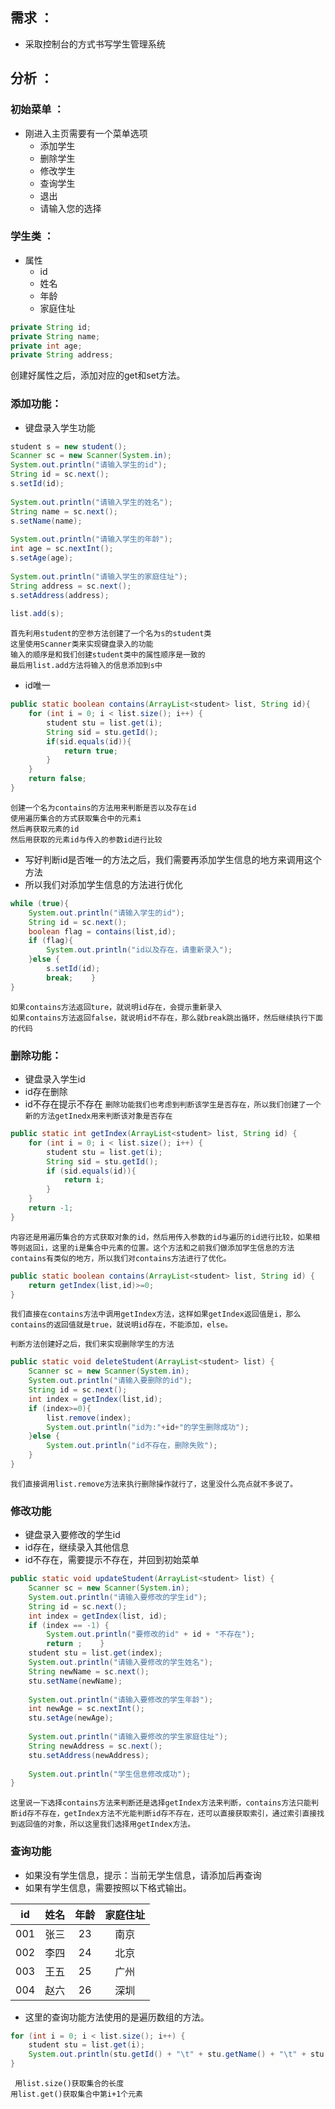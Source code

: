 ## 需求 ：
- 采取控制台的方式书写学生管理系统
## 分析 ：

### 初始菜单 ：
- 刚进入主页需要有一个菜单选项
    - 添加学生
    - 删除学生
    - 修改学生
    - 查询学生
    - 退出
    - 请输入您的选择


### 学生类 ：
- 属性
    - id
    - 姓名
    - 年龄
    - 家庭住址

```java
private String id;  
private String name;  
private int age;  
private String address;
```
创建好属性之后，添加对应的get和set方法。


### 添加功能：
- 键盘录入学生功能
```java
student s = new student();  
Scanner sc = new Scanner(System.in);  
System.out.println("请输入学生的id");  
String id = sc.next();  
s.setId(id);  
  
System.out.println("请输入学生的姓名");  
String name = sc.next();  
s.setName(name);  
  
System.out.println("请输入学生的年龄");  
int age = sc.nextInt();  
s.setAge(age);  
  
System.out.println("请输入学生的家庭住址");  
String address = sc.next();  
s.setAddress(address);  
  
list.add(s);
```
    首先利用student的空参方法创建了一个名为s的student类
    这里使用Scanner类来实现键盘录入的功能
    输入的顺序是和我们创建student类中的属性顺序是一致的
    最后用list.add方法将输入的信息添加到s中


- id唯一
```java
public static boolean contains(ArrayList<student> list, String id){  
    for (int i = 0; i < list.size(); i++) {  
        student stu = list.get(i);  
        String sid = stu.getId();  
        if(sid.equals(id)){  
            return true;  
        }  
    }  
    return false;  
}
```
    创建一个名为contains的方法用来判断是否以及存在id
    使用遍历集合的方式获取集合中的元素i
    然后再获取元素的id
    然后用获取的元素id与传入的参数id进行比较

- 写好判断id是否唯一的方法之后，我们需要再添加学生信息的地方来调用这个方法
- 所以我们对添加学生信息的方法进行优化
```java
while (true){  
    System.out.println("请输入学生的id");  
    String id = sc.next();  
    boolean flag = contains(list,id);  
    if (flag){  
        System.out.println("id以及存在，请重新录入");  
    }else {  
        s.setId(id);  
        break;    }  
}
```
    如果contains方法返回ture，就说明id存在，会提示重新录入
    如果contains方法返回false，就说明id不存在，那么就break跳出循环，然后继续执行下面的代码


### 删除功能：
- 键盘录入学生id
- id存在删除
- id不存在提示不存在
`删除功能我们也考虑到判断该学生是否存在，所以我们创建了一个新的方法getInedx用来判断该对象是否存在`
```java
public static int getIndex(ArrayList<student> list, String id) {  
    for (int i = 0; i < list.size(); i++) {  
        student stu = list.get(i);  
        String sid = stu.getId();  
        if (sid.equals(id)){  
            return i;  
        }  
    }  
    return -1;  
}
```
    内容还是用遍历集合的方式获取对象的id，然后用传入参数的id与遍历的id进行比较，如果相等则返回i，这里的i是集合中元素的位置。这个方法和之前我们做添加学生信息的方法contains有类似的地方，所以我们对contains方法进行了优化。
```java
public static boolean contains(ArrayList<student> list, String id) {  
    return getIndex(list,id)>=0;  
}
```
    我们直接在contains方法中调用getIndex方法，这样如果getIndex返回值是i，那么contains的返回值就是true，就说明id存在，不能添加，else。
`判断方法创建好之后，我们来实现删除学生的方法`
```java
public static void deleteStudent(ArrayList<student> list) {  
    Scanner sc = new Scanner(System.in);  
    System.out.println("请输入要删除的id");  
    String id = sc.next();  
    int index = getIndex(list,id);  
    if (index>=0){  
        list.remove(index);  
        System.out.println("id为:"+id+"的学生删除成功");  
    }else {  
        System.out.println("id不存在，删除失败");  
    }  
}
```
    我们直接调用list.remove方法来执行删除操作就行了，这里没什么亮点就不多说了。

### 修改功能
- 键盘录入要修改的学生id
- id存在，继续录入其他信息
- id不存在，需要提示不存在，并回到初始菜单
```java
public static void updateStudent(ArrayList<student> list) {  
    Scanner sc = new Scanner(System.in);  
    System.out.println("请输入要修改的学生id");  
    String id = sc.next();  
    int index = getIndex(list, id);  
    if (index == -1) {  
        System.out.println("要修改的id" + id + "不存在");  
        return ;    }  
    student stu = list.get(index);  
    System.out.println("请输入要修改的学生姓名");  
    String newName = sc.next();  
    stu.setName(newName);  
  
    System.out.println("请输入要修改的学生年龄");  
    int newAge = sc.nextInt();  
    stu.setAge(newAge);  
  
    System.out.println("请输入要修改的学生家庭住址");  
    String newAddress = sc.next();  
    stu.setAddress(newAddress);  
  
    System.out.println("学生信息修改成功");  
}
```
    这里说一下选择contains方法来判断还是选择getIndex方法来判断，contains方法只能判断id存不存在，getIndex方法不光能判断id存不存在，还可以直接获取索引，通过索引直接找到返回值的对象，所以这里我们选择用getIndex方法。

### 查询功能
  - 如果没有学生信息，提示：当前无学生信息，请添加后再查询
  - 如果有学生信息，需要按照以下格式输出。
  
|id|姓名|年龄|家庭住址|    
| ---- | :-------: | :-----: | :----------: | 
| 001 | 张三|23|南京|
|002|李四|24|北京|
|003|王五|25|广州|
|004|赵六|26|深圳|

 - 这里的查询功能方法使用的是遍历数组的方法。
```java
for (int i = 0; i < list.size(); i++) {  
    student stu = list.get(i);  
    System.out.println(stu.getId() + "\t" + stu.getName() + "\t" + stu.getAge() + "\t" + stu.getAddress());  
}
```
     用list.size()获取集合的长度
    用list.get()获取集合中第i+1个元素

